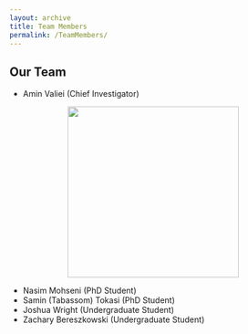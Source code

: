 ```yaml
---
layout: archive
title: Team Members
permalink: /TeamMembers/
---
```


## Our Team
- Amin Valiei (Chief Investigator)

<figure style="text-align: center;">
  <img src="{{ site.baseurl }}/images/Amin2.jpg" alt="" style="width:300px; height:auto;">
  <figcaption style="font-style: italic; font-size: 0.9em; color: #555;"></figcaption>
</figure>
  
- Nasim Mohseni (PhD Student)
- Samin (Tabassom) Tokasi (PhD Student)
- Joshua Wright (Undergraduate Student)
- Zachary Bereszkowski (Undergraduate Student)
